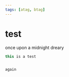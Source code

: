 ```yaml
---
tags: [atag, btag]
---
```


# test

once upon a midnight dreary

```javascript
this is a test


again
```